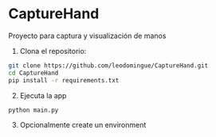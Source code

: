# CaptureHand

Proyecto para captura y visualización de manos

1. Clona el repositorio:
```bash
git clone https://github.com/leodomingue/CaptureHand.git
cd CaptureHand
pip install -r requirements.txt
```

2. Ejecuta la app
```bash
python main.py
```

3. Opcionalmente create un environment